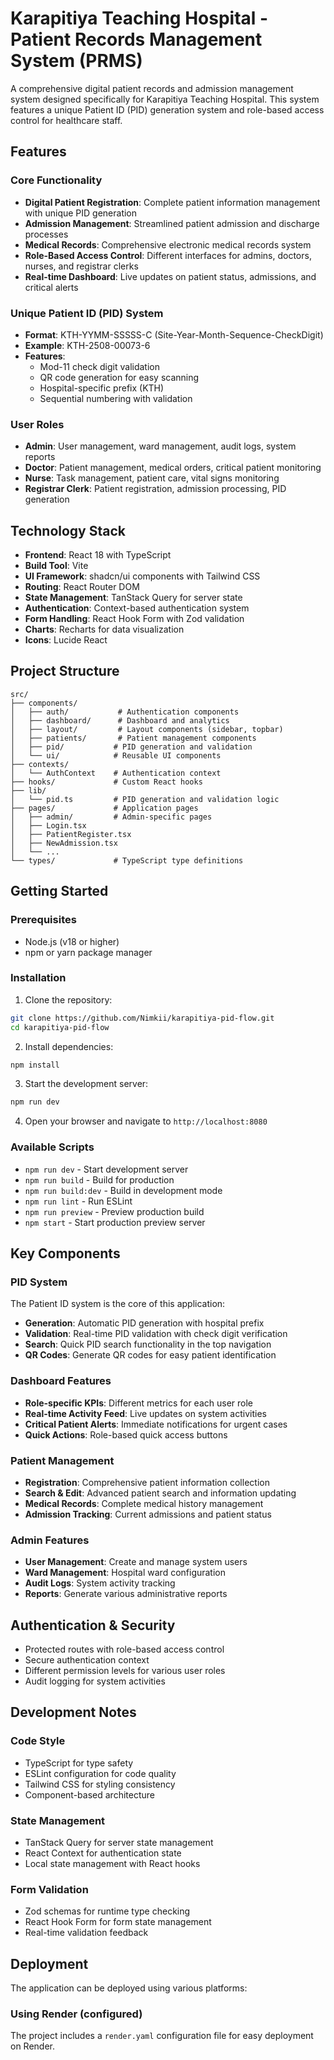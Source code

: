 # Karapitiya Teaching Hospital - Patient Records Management System (PRMS)

A comprehensive digital patient records and admission management system designed specifically for Karapitiya Teaching Hospital. This system features a unique Patient ID (PID) generation system and role-based access control for healthcare staff.

## Features

### Core Functionality
- **Digital Patient Registration**: Complete patient information management with unique PID generation
- **Admission Management**: Streamlined patient admission and discharge processes
- **Medical Records**: Comprehensive electronic medical records system
- **Role-Based Access Control**: Different interfaces for admins, doctors, nurses, and registrar clerks
- **Real-time Dashboard**: Live updates on patient status, admissions, and critical alerts

### Unique Patient ID (PID) System
- **Format**: KTH-YYMM-SSSSS-C (Site-Year-Month-Sequence-CheckDigit)
- **Example**: KTH-2508-00073-6
- **Features**:
  - Mod-11 check digit validation
  - QR code generation for easy scanning
  - Hospital-specific prefix (KTH)
  - Sequential numbering with validation

### User Roles
- **Admin**: User management, ward management, audit logs, system reports
- **Doctor**: Patient management, medical orders, critical patient monitoring
- **Nurse**: Task management, patient care, vital signs monitoring
- **Registrar Clerk**: Patient registration, admission processing, PID generation

## Technology Stack

- **Frontend**: React 18 with TypeScript
- **Build Tool**: Vite
- **UI Framework**: shadcn/ui components with Tailwind CSS
- **Routing**: React Router DOM
- **State Management**: TanStack Query for server state
- **Authentication**: Context-based authentication system
- **Form Handling**: React Hook Form with Zod validation
- **Charts**: Recharts for data visualization
- **Icons**: Lucide React

## Project Structure

```
src/
├── components/
│   ├── auth/           # Authentication components
│   ├── dashboard/      # Dashboard and analytics
│   ├── layout/         # Layout components (sidebar, topbar)
│   ├── patients/       # Patient management components
│   ├── pid/           # PID generation and validation
│   └── ui/            # Reusable UI components
├── contexts/
│   └── AuthContext    # Authentication context
├── hooks/             # Custom React hooks
├── lib/
│   └── pid.ts         # PID generation and validation logic
├── pages/             # Application pages
│   ├── admin/         # Admin-specific pages
│   ├── Login.tsx
│   ├── PatientRegister.tsx
│   ├── NewAdmission.tsx
│   └── ...
└── types/             # TypeScript type definitions
```

## Getting Started

### Prerequisites
- Node.js (v18 or higher)
- npm or yarn package manager

### Installation

1. Clone the repository:
```bash
git clone https://github.com/Nimkii/karapitiya-pid-flow.git
cd karapitiya-pid-flow
```

2. Install dependencies:
```bash
npm install
```

3. Start the development server:
```bash
npm run dev
```

4. Open your browser and navigate to `http://localhost:8080`

### Available Scripts

- `npm run dev` - Start development server
- `npm run build` - Build for production
- `npm run build:dev` - Build in development mode
- `npm run lint` - Run ESLint
- `npm run preview` - Preview production build
- `npm start` - Start production preview server

## Key Components

### PID System
The Patient ID system is the core of this application:

- **Generation**: Automatic PID generation with hospital prefix
- **Validation**: Real-time PID validation with check digit verification
- **Search**: Quick PID search functionality in the top navigation
- **QR Codes**: Generate QR codes for easy patient identification

### Dashboard Features
- **Role-specific KPIs**: Different metrics for each user role
- **Real-time Activity Feed**: Live updates on system activities
- **Critical Patient Alerts**: Immediate notifications for urgent cases
- **Quick Actions**: Role-based quick access buttons

### Patient Management
- **Registration**: Comprehensive patient information collection
- **Search & Edit**: Advanced patient search and information updating
- **Medical Records**: Complete medical history management
- **Admission Tracking**: Current admissions and patient status

### Admin Features
- **User Management**: Create and manage system users
- **Ward Management**: Hospital ward configuration
- **Audit Logs**: System activity tracking
- **Reports**: Generate various administrative reports

## Authentication & Security

- Protected routes with role-based access control
- Secure authentication context
- Different permission levels for various user roles
- Audit logging for system activities

## Development Notes

### Code Style
- TypeScript for type safety
- ESLint configuration for code quality
- Tailwind CSS for styling consistency
- Component-based architecture

### State Management
- TanStack Query for server state management
- React Context for authentication state
- Local state management with React hooks

### Form Validation
- Zod schemas for runtime type checking
- React Hook Form for form state management
- Real-time validation feedback

## Deployment

The application can be deployed using various platforms:

### Using Render (configured)
The project includes a `render.yaml` configuration file for easy deployment on Render.
